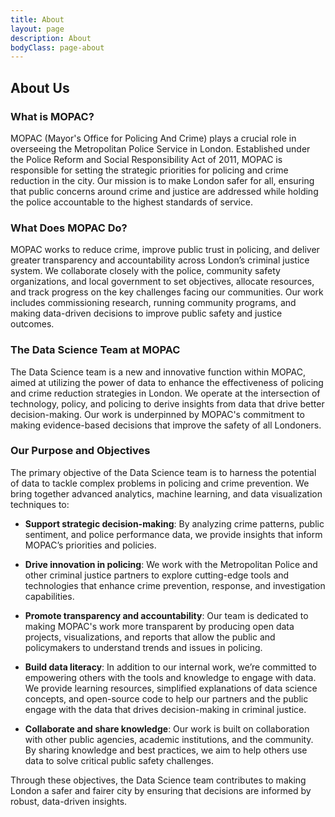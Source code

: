 ```yaml
---
title: About
layout: page
description: About
bodyClass: page-about
---
```


## About Us

### What is MOPAC?

MOPAC (Mayor's Office for Policing And Crime) plays a crucial role in overseeing the Metropolitan Police Service in London. Established under the Police Reform and Social Responsibility Act of 2011, MOPAC is responsible for setting the strategic priorities for policing and crime reduction in the city. Our mission is to make London safer for all, ensuring that public concerns around crime and justice are addressed while holding the police accountable to the highest standards of service.

### What Does MOPAC Do?

MOPAC works to reduce crime, improve public trust in policing, and deliver greater transparency and accountability across London’s criminal justice system. We collaborate closely with the police, community safety organizations, and local government to set objectives, allocate resources, and track progress on the key challenges facing our communities. Our work includes commissioning research, running community programs, and making data-driven decisions to improve public safety and justice outcomes.

### The Data Science Team at MOPAC

The Data Science team is a new and innovative function within MOPAC, aimed at utilizing the power of data to enhance the effectiveness of policing and crime reduction strategies in London. We operate at the intersection of technology, policy, and policing to derive insights from data that drive better decision-making. Our work is underpinned by MOPAC's commitment to making evidence-based decisions that improve the safety of all Londoners.

### Our Purpose and Objectives

The primary objective of the Data Science team is to harness the potential of data to tackle complex problems in policing and crime prevention. We bring together advanced analytics, machine learning, and data visualization techniques to:

- **Support strategic decision-making**: By analyzing crime patterns, public sentiment, and police performance data, we provide insights that inform MOPAC’s priorities and policies.
  
- **Drive innovation in policing**: We work with the Metropolitan Police and other criminal justice partners to explore cutting-edge tools and technologies that enhance crime prevention, response, and investigation capabilities.
  
- **Promote transparency and accountability**: Our team is dedicated to making MOPAC's work more transparent by producing open data projects, visualizations, and reports that allow the public and policymakers to understand trends and issues in policing.
  
- **Build data literacy**: In addition to our internal work, we’re committed to empowering others with the tools and knowledge to engage with data. We provide learning resources, simplified explanations of data science concepts, and open-source code to help our partners and the public engage with the data that drives decision-making in criminal justice.
  
- **Collaborate and share knowledge**: Our work is built on collaboration with other public agencies, academic institutions, and the community. By sharing knowledge and best practices, we aim to help others use data to solve critical public safety challenges.

Through these objectives, the Data Science team contributes to making London a safer and fairer city by ensuring that decisions are informed by robust, data-driven insights.

